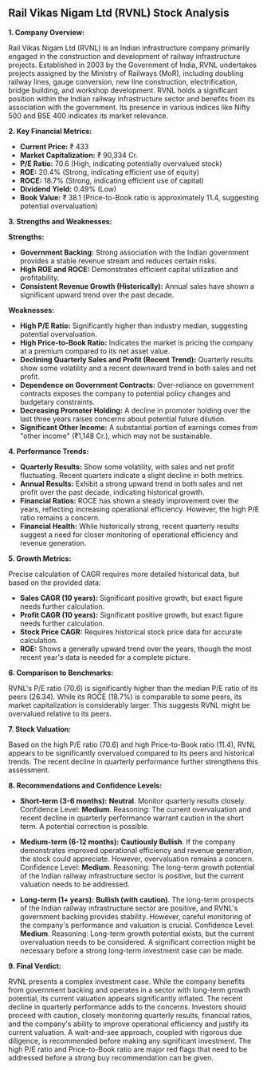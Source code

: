 ## Rail Vikas Nigam Ltd (RVNL) Stock Analysis

**1. Company Overview:**

Rail Vikas Nigam Ltd (RVNL) is an Indian infrastructure company primarily engaged in the construction and development of railway infrastructure projects.  Established in 2003 by the Government of India, RVNL undertakes projects assigned by the Ministry of Railways (MoR), including doubling railway lines, gauge conversion, new line construction, electrification, bridge building, and workshop development.  RVNL holds a significant position within the Indian railway infrastructure sector and benefits from its association with the government. Its presence in various indices like Nifty 500 and BSE 400 indicates its market relevance.

**2. Key Financial Metrics:**

* **Current Price:** ₹ 433
* **Market Capitalization:** ₹ 90,334 Cr.
* **P/E Ratio:** 70.6 (High, indicating potentially overvalued stock)
* **ROE:** 20.4% (Strong, indicating efficient use of equity)
* **ROCE:** 18.7% (Strong, indicating efficient use of capital)
* **Dividend Yield:** 0.49% (Low)
* **Book Value:** ₹ 38.1 (Price-to-Book ratio is approximately 11.4, suggesting potential overvaluation)


**3. Strengths and Weaknesses:**

**Strengths:**

* **Government Backing:**  Strong association with the Indian government provides a stable revenue stream and reduces certain risks.
* **High ROE and ROCE:**  Demonstrates efficient capital utilization and profitability.
* **Consistent Revenue Growth (Historically):** Annual sales have shown a significant upward trend over the past decade.


**Weaknesses:**

* **High P/E Ratio:**  Significantly higher than industry median, suggesting potential overvaluation.
* **High Price-to-Book Ratio:**  Indicates the market is pricing the company at a premium compared to its net asset value.
* **Declining Quarterly Sales and Profit (Recent Trend):**  Quarterly results show some volatility and a recent downward trend in both sales and net profit.
* **Dependence on Government Contracts:**  Over-reliance on government contracts exposes the company to potential policy changes and budgetary constraints.
* **Decreasing Promoter Holding:** A decline in promoter holding over the last three years raises concerns about potential future dilution.
* **Significant Other Income:**  A substantial portion of earnings comes from "other income" (₹1,148 Cr.), which may not be sustainable.


**4. Performance Trends:**

* **Quarterly Results:** Show some volatility, with sales and net profit fluctuating.  Recent quarters indicate a slight decline in both metrics.
* **Annual Results:**  Exhibit a strong upward trend in both sales and net profit over the past decade, indicating historical growth.
* **Financial Ratios:** ROCE has shown a steady improvement over the years, reflecting increasing operational efficiency.  However, the high P/E ratio remains a concern.
* **Financial Health:**  While historically strong, recent quarterly results suggest a need for closer monitoring of operational efficiency and revenue generation.


**5. Growth Metrics:**

Precise calculation of CAGR requires more detailed historical data, but based on the provided data:

* **Sales CAGR (10 years):**  Significant positive growth, but exact figure needs further calculation.
* **Profit CAGR (10 years):** Significant positive growth, but exact figure needs further calculation.
* **Stock Price CAGR:** Requires historical stock price data for accurate calculation.
* **ROE:**  Shows a generally upward trend over the years, though the most recent year's data is needed for a complete picture.


**6. Comparison to Benchmarks:**

RVNL's P/E ratio (70.6) is significantly higher than the median P/E ratio of its peers (26.34).  While its ROCE (18.7%) is comparable to some peers, its market capitalization is considerably larger.  This suggests RVNL might be overvalued relative to its peers.


**7. Stock Valuation:**

Based on the high P/E ratio (70.6) and high Price-to-Book ratio (11.4), RVNL appears to be significantly overvalued compared to its peers and historical trends.  The recent decline in quarterly performance further strengthens this assessment.


**8. Recommendations and Confidence Levels:**

* **Short-term (3-6 months):** **Neutral**.  Monitor quarterly results closely.  Confidence Level: **Medium**.  Reasoning:  The current overvaluation and recent decline in quarterly performance warrant caution in the short term.  A potential correction is possible.

* **Medium-term (6-12 months):** **Cautiously Bullish**.  If the company demonstrates improved operational efficiency and revenue generation, the stock could appreciate.  However, overvaluation remains a concern. Confidence Level: **Medium**. Reasoning:  The long-term growth potential of the Indian railway infrastructure sector is positive, but the current valuation needs to be addressed.

* **Long-term (1+ years):** **Bullish (with caution)**.  The long-term prospects of the Indian railway infrastructure sector are positive, and RVNL's government backing provides stability. However, careful monitoring of the company's performance and valuation is crucial. Confidence Level: **Medium**. Reasoning:  Long-term growth potential exists, but the current overvaluation needs to be considered.  A significant correction might be necessary before a strong long-term investment case can be made.


**9. Final Verdict:**

RVNL presents a complex investment case. While the company benefits from government backing and operates in a sector with long-term growth potential, its current valuation appears significantly inflated.  The recent decline in quarterly performance adds to the concerns.  Investors should proceed with caution, closely monitoring quarterly results, financial ratios, and the company's ability to improve operational efficiency and justify its current valuation.  A wait-and-see approach, coupled with rigorous due diligence, is recommended before making any significant investment.  The high P/E ratio and Price-to-Book ratio are major red flags that need to be addressed before a strong buy recommendation can be given.
